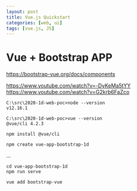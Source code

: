 ```yaml
---
layout: post
title: Vue.js Quickstart 
categories: [web, ui]
tags: [vue.js, JS]
---
```


# Vue + Bootstrap  APP 

<https://bootstrap-vue.org/docs/components> 

https://www.youtube.com/watch?v=-DyKeMa5tYY 
https://www.youtube.com/watch?v=G2krb6FaZco 

    C:\src\2020-1d-web-poc>node --version 
    v12.16.1

    C:\src\2020-1d-web-poc>vue --version 
    @vue/cli 4.2.3

    npm install @vue/cli

    npm create vue-app-bootstrap-1d

... 

    cd vue-app-bootstrap-1d
    npm run serve

    vue add bootstrap-vue

